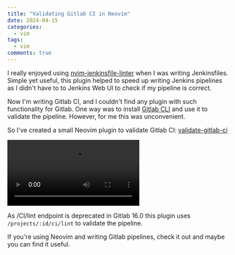 ```yaml
---
title: "Validating Gitlab CI in Neovim"
date: 2024-04-15
categories:
  - vim
tags:
  - vim
comments: true
---
```


I really enjoyed using
[nvim-jenkinsfile-linter](https://github.com/ckipp01/nvim-jenkinsfile-linter)
when I was writing Jenkinsfiles. Simple yet useful, this plugin helped to speed
up writing Jenkins pipelines as I didn't have to to Jenkins Web UI to check if
my pipeline is correct.

Now I'm writing Gitlab CI, and I couldn't find any plugin with such
functionality for Gitlab. One way was to install [Gitlab
CLI](https://gitlab.com/gitlab-org/cli) and use it to validate the pipeline.
However, for me this was unconvenient.

So I've created a small Neovim plugin to validate Gitlab CI:
[validate-gitlab-ci](https://github.com/sbulav/validate-gitlab-ci.nvim)

<video src="https://github.com/sbulav/validate-gitlab-ci.nvim/assets/28604639/043a421f-3b84-49ec-9588-f6f0ce4d2cb3" controls="controls" style="max-width: 730px;">
</video>


As /CI/lint endpoint is deprecated in Gitlab 16.0 this plugin uses
`/projects/:id/ci/lint` to validate the pipeline.

If you're using Neovim and writing Gitlab pipelines, check it out and maybe you
can find it useful.
